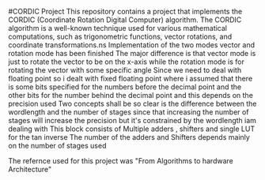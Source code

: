 #CORDIC Project
This repository contains a project that implements the CORDIC (Coordinate Rotation Digital Computer) algorithm. The CORDIC algorithm is a well-known technique used for various mathematical computations, such as trigonometric functions, vector rotations, and coordinate transformations.ns
Implementation of the two modes vector and rotation mode has been finished 
The major difference is that vector mode is just to rotate the vector to be on the x-axis while the rotation mode is for rotating the vector with some specific angle
Since we need to deal with floating point so i dealt with fixed floating point where i assumed that there is some bits specified for the numbers before the decimal point and the other bits for the number behind the decimal point and this depends on the precision used 
Two concepts shall be so clear is the difference between the wordlength and the number of stages 
since that increasing the number of stages will increase the precision but it's constrained by the wordlength iam dealing with 
This block consists of Multiple adders , shifters and single LUT for the tan inverse 
The number of the adders and Shifters depends mainly on the number of stages used 

The refernce used for this project was "From Algorithms to hardware Architecture"

